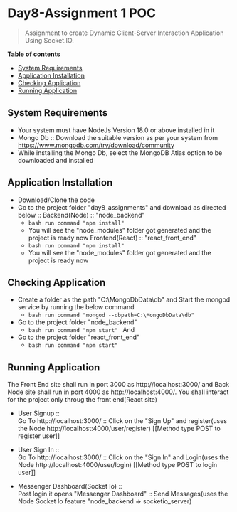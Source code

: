 # Day8-Assignment 1 POC
> Assignment to create Dynamic Client-Server Interaction Application Using Socket.IO.

__Table of contents__

  - [System Requirements](#system-requirements)
  - [Application Installation](#application-installation)
  - [Checking Application](#checking-application)
  - [Running Application](#running-application)

## System Requirements

  - Your system must have NodeJs Version 18.0 or above installed in it
  - Mongo Db :: Download the suitable version as per your system from https://www.mongodb.com/try/download/community
  - While installing the Mongo Db, select the MongoDB Atlas option to be downloaded and installed

## Application Installation

  - Download/Clone the code
  - Go to the project folder "day8_assignments" and download as directed below ::
    Backend(Node) :: "node_backend"
      - ```bash run command "npm install" ```
      - You will see the "node_modules" folder got generated and the project is ready now
    Frontend(React) :: "react_front_end"
      - ```bash run command "npm install" ```
      - You will see the "node_modules" folder got generated and the project is ready now

## Checking Application

  - Create a folder as the path "C:\MongoDbData\db" and Start the mongod service by running the below command
    - ```bash run command "mongod --dbpath=C:\MongoDbData\db" ```
  - Go to the project folder "node_backend"
    - ```bash run command "npm start" ```
  And
  - Go to the project folder "react_front_end"
    - ```bash run command "npm start" ```

## Running Application
  
  The Front End site shall run in port 3000 as http://localhost:3000/ and Back Node site shall run in port 4000 as http://localhost:4000/. You shall interact for the project only throug the front end(React site)

  - User Signup ::    
      Go To http://localhost:3000/ :: Click on the "Sign Up" and register(uses the Node  http://localhost:4000/user/register) [[Method type POST to register user]]

  - User Sign In ::    
      Go To http://localhost:3000/ :: Click on the "Sign In" and Login(uses the Node  http://localhost:4000/user/login) [[Method type POST to login user]]

  - Messenger Dashboard(Socket Io) ::    
      Post login it opens "Messenger Dashboard" :: Send Messages(uses the Node Socket Io feature "node_backend => socketio_server)

